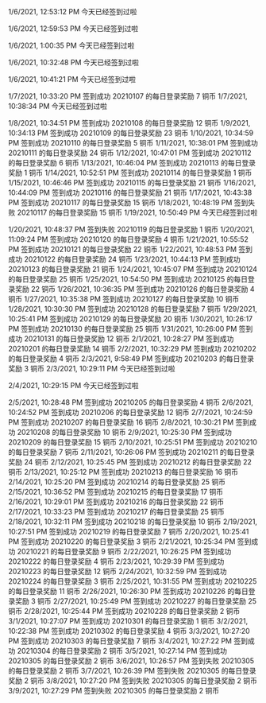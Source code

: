 1/6/2021, 12:53:12 PM
今天已经签到过啦

1/6/2021, 12:59:53 PM
今天已经签到过啦

1/6/2021, 1:00:35 PM
今天已经签到过啦

1/6/2021, 10:32:48 PM
今天已经签到过啦

1/6/2021, 10:41:21 PM
今天已经签到过啦

1/7/2021, 10:33:20 PM
签到成功
20210107 的每日登录奖励 7 铜币
1/7/2021, 10:38:34 PM
今天已经签到过啦

1/8/2021, 10:34:51 PM
签到成功
20210108 的每日登录奖励 12 铜币
1/9/2021, 10:34:13 PM
签到成功
20210109 的每日登录奖励 23 铜币
1/10/2021, 10:34:59 PM
签到成功
20210110 的每日登录奖励 5 铜币
1/11/2021, 10:38:01 PM
签到成功
20210111 的每日登录奖励 24 铜币
1/12/2021, 10:47:01 PM
签到成功
20210112 的每日登录奖励 6 铜币
1/13/2021, 10:46:04 PM
签到成功
20210113 的每日登录奖励 1 铜币
1/14/2021, 10:52:51 PM
签到成功
20210114 的每日登录奖励 1 铜币
1/15/2021, 10:46:46 PM
签到成功
20210115 的每日登录奖励 21 铜币
1/16/2021, 10:44:09 PM
签到成功
20210116 的每日登录奖励 21 铜币
1/17/2021, 10:43:38 PM
签到成功
20210117 的每日登录奖励 15 铜币
1/18/2021, 10:48:19 PM
签到失败
20210117 的每日登录奖励 15 铜币
1/19/2021, 10:50:49 PM
今天已经签到过啦

1/20/2021, 10:48:37 PM
签到失败
20210119 的每日登录奖励 1 铜币
1/20/2021, 11:09:24 PM
签到成功
20210120 的每日登录奖励 4 铜币
1/21/2021, 10:55:52 PM
签到成功
20210121 的每日登录奖励 22 铜币
1/22/2021, 10:48:53 PM
签到成功
20210122 的每日登录奖励 24 铜币
1/23/2021, 10:44:13 PM
签到成功
20210123 的每日登录奖励 21 铜币
1/24/2021, 10:45:07 PM
签到成功
20210124 的每日登录奖励 25 铜币
1/25/2021, 10:54:50 PM
签到成功
20210125 的每日登录奖励 22 铜币
1/26/2021, 10:36:35 PM
签到成功
20210126 的每日登录奖励 4 铜币
1/27/2021, 10:35:38 PM
签到成功
20210127 的每日登录奖励 10 铜币
1/28/2021, 10:30:30 PM
签到成功
20210128 的每日登录奖励 7 铜币
1/29/2021, 10:25:41 PM
签到成功
20210129 的每日登录奖励 20 铜币
1/30/2021, 10:26:17 PM
签到成功
20210130 的每日登录奖励 25 铜币
1/31/2021, 10:26:00 PM
签到成功
20210131 的每日登录奖励 12 铜币
2/1/2021, 10:28:27 PM
签到成功
20210201 的每日登录奖励 14 铜币
2/2/2021, 10:32:29 PM
签到成功
20210202 的每日登录奖励 4 铜币
2/3/2021, 9:58:49 PM
签到成功
20210203 的每日登录奖励 3 铜币
2/3/2021, 10:29:11 PM
今天已经签到过啦

2/4/2021, 10:29:15 PM
今天已经签到过啦

2/5/2021, 10:28:48 PM
签到成功
20210205 的每日登录奖励 4 铜币
2/6/2021, 10:24:52 PM
签到成功
20210206 的每日登录奖励 12 铜币
2/7/2021, 10:24:59 PM
签到成功
20210207 的每日登录奖励 16 铜币
2/8/2021, 10:30:21 PM
签到成功
20210208 的每日登录奖励 10 铜币
2/9/2021, 10:25:30 PM
签到成功
20210209 的每日登录奖励 15 铜币
2/10/2021, 10:25:51 PM
签到成功
20210210 的每日登录奖励 7 铜币
2/11/2021, 10:26:06 PM
签到成功
20210211 的每日登录奖励 24 铜币
2/12/2021, 10:25:45 PM
签到成功
20210212 的每日登录奖励 22 铜币
2/13/2021, 10:25:12 PM
签到成功
20210213 的每日登录奖励 16 铜币
2/14/2021, 10:25:20 PM
签到成功
20210214 的每日登录奖励 25 铜币
2/15/2021, 10:36:52 PM
签到成功
20210215 的每日登录奖励 17 铜币
2/16/2021, 10:29:01 PM
签到成功
20210216 的每日登录奖励 22 铜币
2/17/2021, 10:33:23 PM
签到成功
20210217 的每日登录奖励 25 铜币
2/18/2021, 10:32:11 PM
签到成功
20210218 的每日登录奖励 10 铜币
2/19/2021, 10:27:51 PM
签到成功
20210219 的每日登录奖励 7 铜币
2/20/2021, 10:25:41 PM
签到成功
20210220 的每日登录奖励 3 铜币
2/21/2021, 10:25:34 PM
签到成功
20210221 的每日登录奖励 9 铜币
2/22/2021, 10:26:25 PM
签到成功
20210222 的每日登录奖励 4 铜币
2/23/2021, 10:29:39 PM
签到成功
20210223 的每日登录奖励 12 铜币
2/24/2021, 10:32:59 PM
签到成功
20210224 的每日登录奖励 3 铜币
2/25/2021, 10:31:55 PM
签到成功
20210225 的每日登录奖励 11 铜币
2/26/2021, 10:26:30 PM
签到成功
20210226 的每日登录奖励 3 铜币
2/27/2021, 10:25:49 PM
签到成功
20210227 的每日登录奖励 25 铜币
2/28/2021, 10:25:44 PM
签到成功
20210228 的每日登录奖励 2 铜币
3/1/2021, 10:27:07 PM
签到成功
20210301 的每日登录奖励 1 铜币
3/2/2021, 10:22:38 PM
签到成功
20210302 的每日登录奖励 4 铜币
3/3/2021, 10:27:20 PM
签到成功
20210303 的每日登录奖励 7 铜币
3/4/2021, 10:27:22 PM
签到成功
20210304 的每日登录奖励 2 铜币
3/5/2021, 10:27:14 PM
签到成功
20210305 的每日登录奖励 2 铜币
3/6/2021, 10:26:57 PM
签到失败
20210305 的每日登录奖励 2 铜币
3/7/2021, 10:26:39 PM
签到失败
20210305 的每日登录奖励 2 铜币
3/8/2021, 10:27:20 PM
签到失败
20210305 的每日登录奖励 2 铜币
3/9/2021, 10:27:29 PM
签到失败
20210305 的每日登录奖励 2 铜币
